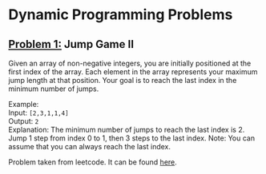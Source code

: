 # Dynamic Programming Problems


## [Problem 1:](jump_game_ii.py) **Jump Game II**

Given an array of non-negative integers, you are initially positioned at the first index of the array.
Each element in the array represents your maximum jump length at that position.
Your goal is to reach the last index in the minimum number of jumps.

Example:   
    Input: `[2,3,1,1,4]`  
    Output: `2`  
    Explanation: The minimum number of jumps to reach the last index is 2.
Jump 1 step from index 0 to 1, then 3 steps to the last index.
Note:
You can assume that you can always reach the last index.

Problem taken from leetcode. It can be found [here](https://leetcode.com/problems/jump-game-ii/).